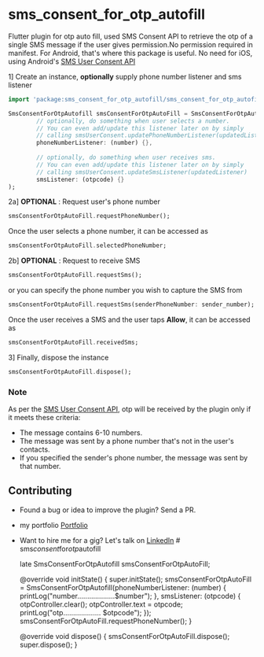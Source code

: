 # sms_consent_for_otp_autofill
Flutter plugin for otp auto fill, used SMS Consent API to retrieve the otp of a single SMS message if the user gives permission.No  permission required in manifest. For Android, that's where this package is useful. No need for iOS, using Android's [SMS User Consent API](https://developers.google.com/identity/sms-retriever/user-consent/overview)


1] Create an instance, **optionally** supply phone number listener and sms listener
```dart
import 'package:sms_consent_for_otp_autofill/sms_consent_for_otp_autofill.dart';

SmsConsentForOtpAutofill smsConsentForOtpAutoFill = SmsConsentForOtpAutofill(
        // optionally, do something when user selects a number.
        // You can even add/update this listener later on by simply 
        // calling smsUserConsent.updatePhoneNumberListener(updatedListener)
        phoneNumberListener: (number) {},
        
        // optionally, do something when user receives sms.
        // You can even add/update this listener later on by simply 
        // calling smsUserConsent.updateSmsListener(updatedListener)
        smsListener: (otpcode) {}
);
```

2a] **OPTIONAL** : Request user's phone number

```dart
smsConsentForOtpAutoFill.requestPhoneNumber();
```
Once the user selects a phone number, it can be accessed as

```dart
smsConsentForOtpAutoFill.selectedPhoneNumber;
```

2b] **OPTIONAL** : Request to receive SMS
```dart
smsConsentForOtpAutoFill.requestSms(); 
```
or you can specify the phone number you wish to capture the SMS from

```dart
smsConsentForOtpAutoFill.requestSms(senderPhoneNumber: sender_number);
```
Once the user receives a SMS and the user taps **Allow**, it can be accessed as

```dart
smsConsentForOtpAutoFill.receivedSms;
```

3] Finally, dispose the instance

```dart
smsConsentForOtpAutoFill.dispose();
```

### Note

As per the [SMS User Consent API](https://developers.google.com/identity/sms-retriever/user-consent/overview),  otp will be received by the plugin only if it meets these criteria:

* The message contains 6-10 numbers.
* The message was sent by a phone number that's not in the user's contacts.
* If you specified the sender's phone number, the message was sent by that number.

## Contributing

* Found a bug or idea to improve the plugin? Send a PR.
* my portfolio [Portfolio](https://mdyousufbhuiyan.github.io/yousuf-portfolio/)
* Want to hire me for a gig? Let's talk on [LinkedIn](https://www.linkedin.com/in/yousufappspecialist)
#   s m s _ c o n s e n t _ f o r _ o t p _ a u t o f i l l 




  late SmsConsentForOtpAutofill smsConsentForOtpAutoFill;

  @override
  void initState() {
    super.initState();
    smsConsentForOtpAutoFill =
        SmsConsentForOtpAutofill(phoneNumberListener: (number) {
      printLog("number...................$number");
    }, smsListener: (otpcode) {
      otpController.clear();
      otpController.text = otpcode;
      printLog("otp...................  $otpcode");
    });
    smsConsentForOtpAutoFill.requestPhoneNumber();
  }

  @override
  void dispose() {
    smsConsentForOtpAutoFill.dispose();
    super.dispose();
  }
 
 
